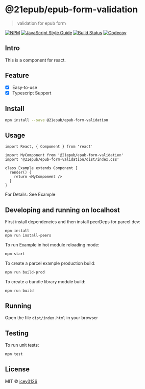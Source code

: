 # @21epub/epub-form-validation

> validation for epub form

[![NPM](https://img.shields.io/npm/v/@21epub/epub-form-validation.svg)](https://www.npmjs.com/package/@21epub/epub-form-validation) [![JavaScript Style Guide](https://img.shields.io/badge/code_style-standard-brightgreen.svg)](https://standardjs.com) [![Build Status](https://img.shields.io/travis/com/21epub/epub-form-validation)](https://travis-ci.com/github/21epub/epub-form-validation) [![Codecov](https://img.shields.io/codecov/c/github/21epub/epub-form-validation)](https://codecov.io/gh/21epub/epub-form-validation)

## Intro

This is a component for react. 

## Feature

- [x] Easy-to-use
- [x] Typescript Support

## Install

```bash
npm install --save @21epub/epub-form-validation
```

## Usage

```tsx
import React, { Component } from 'react'

import MyComponent from '@21epub/epub-form-validation'
import '@21epub/epub-form-validation/dist/index.css'

class Example extends Component {
  render() {
    return <MyComponent />
  }
}
```

For Details: See Example


## Developing and running on localhost

First install dependencies and then install peerDeps for parcel dev:

```sh
npm install
npm run install-peers
```

To run Example in hot module reloading mode:

```sh
npm start
```

To create a parcel example production build:

```sh
npm run build-prod
```

To create a bundle library module build:

```sh
npm run build
```

## Running

Open the file `dist/index.html` in your browser

## Testing

To run unit tests:

```sh
npm test
```

## License

MIT © [icey0126](https://github.com/icey0126)
